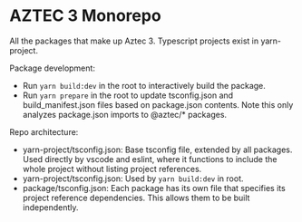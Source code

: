 # AZTEC 3 Monorepo

All the packages that make up Aztec 3. Typescript projects exist in yarn-project.

Package development:

- Run `yarn build:dev` in the root to interactively build the package.
- Run `yarn prepare` in the root to update tsconfig.json and build_manifest.json files based on package.json contents.
  Note this only analyzes package.json imports to @aztec/\* packages.

Repo architecture:

- yarn-project/tsconfig.json: Base tsconfig file, extended by all packages. Used directly by vscode and eslint, where it functions to include the whole project without listing project references.
- yarn-project/tsconfig.json: Used by `yarn build:dev` in root.
- package/tsconfig.json: Each package has its own file that specifies its project reference dependencies. This allows them to be built independently.
